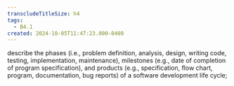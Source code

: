 ```yaml
---
transcludeTitleSize: h4
tags:
  - B4.1
created: 2024-10-05T11:47:23.000-0400
---
```

describe the phases (i.e., problem definition, analysis, design, writing code, testing, implementation, maintenance), milestones (e.g., date of completion of program specification), and products (e.g., specification, flow chart, program, documentation, bug reports) of a software development life cycle;